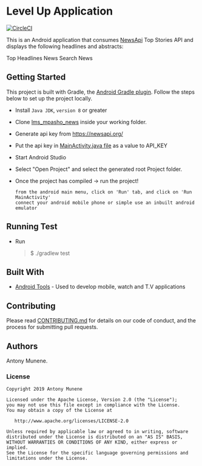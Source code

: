 # Level Up Application
[![CircleCI](https://circleci.com/gh/meshnesh/lms_mpasho_news.svg?style=svg)](https://circleci.com/gh/meshnesh/lms_mpasho_news)

This is an Android application that consumes [NewsApi](https://newsapi.org/) Top Stories API and displays the following headlines and abstracts:

Top Headlines News
Search News

## Getting Started

This project is built with Gradle, the [Android Gradle plugin](http://tools.android.com/tech-docs/new-build-system/user-guide). Follow the steps below to set up the project locally.

* Install `Java JDK`, `version 8` or greater


* Clone [lms_mpasho_news](https://github.com/meshnesh/lms_mpasho_news) inside your working folder.

* Generate api key from https://newsapi.org/
* Put the api key in [MainActivity.java file](https://github.com/meshnesh/lms_mpasho_news/blob/develop/app/src/main/java/com/lms/mpasho_lms_news/view/MainActivity.java) as a value to API_KEY

* Start Android Studio
* Select "Open Project" and select the generated root Project folder.
* Once the project has compiled -> run the project!
    ```
    from the android main menu, click on 'Run' tab, and click on 'Run MainActivity'
    connect your android mobile phone or simple use an inbuilt android emulator
    ```
## Running Test

* Run
    > $ ./gradlew test
    
## Built With

* [Android Tools](https://developer.android.com/) - Used to develop mobile, watch and T.V applications

## Contributing

Please read [CONTRIBUTING.md](CONTRIBUTING.md) for details on our code of conduct, and the process for submitting pull requests.

## Authors

Antony Munene.

### License

    Copyright 2019 Antony Munene

    Licensed under the Apache License, Version 2.0 (the "License");
    you may not use this file except in compliance with the License.
    You may obtain a copy of the License at

       http://www.apache.org/licenses/LICENSE-2.0

    Unless required by applicable law or agreed to in writing, software
    distributed under the License is distributed on an "AS IS" BASIS,
    WITHOUT WARRANTIES OR CONDITIONS OF ANY KIND, either express or implied.
    See the License for the specific language governing permissions and
    limitations under the License.
